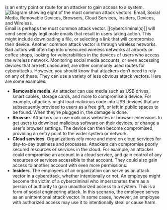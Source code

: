 is an entry point or route for an attacker to gain access to a system.![Diagram showing eight of the most common attack vectors: Email, Social Media, Removable Devices, Browsers, Cloud Services, Insiders, Devices, and Wireless.](https://learn.microsoft.com/en-us/training/wwl-sci/describe-basic-cybersecurity-threats-attacks-mitigations/media/attack-vectors.png)
Email is perhaps the most common attack vector. [[cybercriminal(s)]] will send seemingly legitimate emails that result in users taking action. This might include downloading a file, or selecting a link that will compromise their device. Another common attack vector is through wireless networks. Bad actors will often tap into unsecured wireless networks at airports or coffee shops, looking for vulnerabilities in the devices of users who access the wireless network. Monitoring social media accounts, or even accessing devices that are left unsecured, are other commonly used routes for cyberattacks. However, you should know that attackers don’t need to rely on any of these. They can use a variety of less obvious attack vectors. Here are some examples:

- **Removable media**. An attacker can use media such as USB drives, smart cables, storage cards, and more to compromise a device. For example, attackers might load malicious code into USB devices that are subsequently provided to users as a free gift, or left in public spaces to be found. When they're plugged in, the damage is done.
- **Browser**. Attackers can use malicious websites or browser extensions to get users to download malicious software on their devices, or change a user's browser settings. The device can then become compromised, providing an entry point to the wider system or network.
- **Cloud services**. Organizations rely more and more on cloud services for day-to-day business and processes. Attackers can compromise poorly secured resources or services in the cloud. For example, an attacker could compromise an account in a cloud service, and gain control of any resources or services accessible to that account. They could also gain access to another account with even more permissions.
- **Insiders**. The employees of an organization can serve as an attack vector in a cyberattack, whether intentionally or not. An employee might become the victim of a cybercriminal who impersonates them as a person of authority to gain unauthorized access to a system. This is a form of social engineering attack. In this scenario, the employee serves as an unintentional attack vector. In some cases, however, an employee with authorized access may use it to intentionally steal or cause harm.